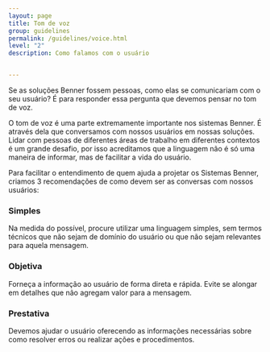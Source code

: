 ```yaml
---
layout: page
title: Tom de voz
group: guidelines
permalink: /guidelines/voice.html
level: "2"
description: Como falamos com o usuário


---
```


Se as soluções Benner fossem pessoas, como elas se comunicariam com o seu usuário? É para responder essa pergunta que devemos pensar no tom de voz.

O tom de voz é uma parte extremamente importante nos sistemas Benner. É através dela que conversamos com nossos usuários em nossas soluções. Lidar com pessoas de diferentes áreas de trabalho em diferentes contextos é um grande desafio, por isso acreditamos que a linguagem não é só uma maneira de informar, mas de facilitar a vida do usuário.

Para facilitar o entendimento de quem ajuda a projetar os Sistemas Benner, criamos 3 recomendações de como devem ser as conversas com nossos usuários:

### Simples
Na medida do possível, procure utilizar uma linguagem simples, sem termos técnicos que não sejam de domínio do usuário ou que não sejam relevantes para aquela mensagem.

### Objetiva
Forneça a informação ao usuário de forma direta e rápida. Evite se alongar em detalhes que não agregam valor para a mensagem.

### Prestativa
Devemos ajudar o usuário oferecendo as informações necessárias sobre como resolver erros ou realizar ações e procedimentos.
